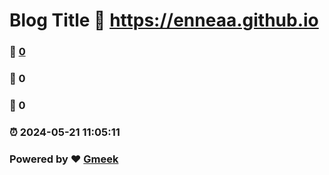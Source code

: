 # Blog Title :link: https://enneaa.github.io 
### :page_facing_up: [0](https://enneaa.github.io/tag.html) 
### :speech_balloon: 0 
### :hibiscus: 0 
### :alarm_clock: 2024-05-21 11:05:11 
### Powered by :heart: [Gmeek](https://github.com/Meekdai/Gmeek)
